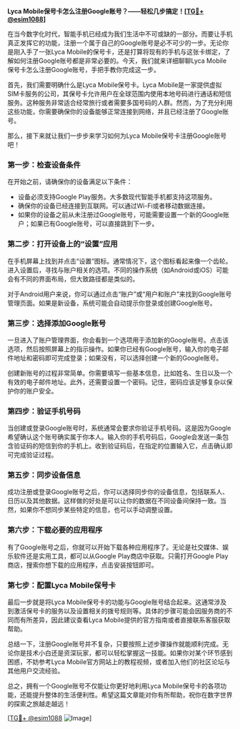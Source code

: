 **Lyca Mobile保号卡怎么注册Google账号？——轻松几步搞定！[[TG💪+ @esim1088](https://t.me/s/esim1088)]**

在当今数字化时代，智能手机已经成为我们生活中不可或缺的一部分。而要让手机真正发挥它的功能，注册一个属于自己的Google账号是必不可少的一步。无论你是刚入手了一张Lyca Mobile的保号卡，还是打算将现有的手机与这张卡绑定，了解如何注册Google账号都是非常必要的。今天，我们就来详细聊聊Lyca Mobile保号卡怎么注册Google账号，手把手教你完成这一步。

首先，我们需要明确什么是Lyca Mobile保号卡。Lyca Mobile是一家提供虚拟SIM卡服务的公司，其保号卡允许用户在全球范围内使用本地号码进行通话和短信服务。这种服务非常适合经常旅行或者需要多国号码的人群。然而，为了充分利用这些功能，你需要确保你的设备能够正常连接到网络，并且已经注册了Google账号。

那么，接下来就让我们一步步来学习如何为Lyca Mobile保号卡注册Google账号吧！

### 第一步：检查设备条件

在开始之前，请确保你的设备满足以下条件：
- 设备必须支持Google Play服务。大多数现代智能手机都支持这项服务。
- 确保你的设备已经连接到互联网。可以通过Wi-Fi或者移动数据连接。
- 如果你的设备之前从未注册过Google账号，可能需要设置一个新的Google账户；如果已有Google账号，可以直接跳到下一步。

### 第二步：打开设备上的“设置”应用

在手机屏幕上找到并点击“设置”图标。通常情况下，这个图标看起来像一个齿轮。进入设置后，寻找与账户相关的选项。不同的操作系统（如Android或iOS）可能会有不同的界面布局，但大致路径都是类似的。

对于Android用户来说，你可以通过点击“账户”或“用户和账户”来找到Google账号管理页面。如果是新设备，系统可能会自动提示你登录或创建Google账号。

### 第三步：选择添加Google账号

一旦进入了账户管理界面，你会看到一个选项用于添加新的Google账号。点击该选项，然后按照屏幕上的指示操作。如果你已经有Google账号，输入你的电子邮件地址和密码即可完成登录；如果没有，可以选择创建一个新的Google账号。

创建新账号的过程非常简单。你需要填写一些基本信息，比如姓名、生日以及一个有效的电子邮件地址。此外，还需要设置一个密码。记住，密码应该足够复杂以保护你的账户安全。

### 第四步：验证手机号码

当创建或登录Google账号时，系统通常会要求你验证手机号码。这是因为Google希望确认这个账号确实属于你本人。输入你的手机号码后，Google会发送一条包含验证码的短信到你的手机上。收到验证码后，在指定的位置输入它，点击确认即可完成验证过程。

### 第五步：同步设备信息

成功注册或登录Google账号之后，你可以选择同步你的设备信息，包括联系人、日历以及其他数据。这样做的好处是可以让你的数据在不同设备间保持一致。当然，如果你不想同步某些特定的信息，也可以手动调整设置。

### 第六步：下载必要的应用程序

有了Google账号之后，你就可以开始下载各种应用程序了。无论是社交媒体、娱乐软件还是实用工具，都可以从Google Play商店中获取。只需打开Google Play商店，搜索你想下载的应用程序，点击安装按钮即可。

### 第七步：配置Lyca Mobile保号卡

最后一步就是将Lyca Mobile保号卡的功能与Google账号结合起来。这通常涉及到激活保号卡的服务以及设置相关的拨号规则等。具体的步骤可能会因服务商的不同而有所差异，因此建议查看Lyca Mobile提供的官方指南或者直接联系客服获取帮助。

总结一下，注册Google账号并不复杂，只要按照上述步骤操作就能顺利完成。无论你是技术小白还是资深玩家，都可以轻松掌握这一技能。如果你对某个环节感到困惑，不妨参考Lyca Mobile官方网站上的教程视频，或者加入他们的社区论坛与其他用户交流经验。

总之，拥有一个Google账号不仅能让你更好地利用Lyca Mobile保号卡的各项功能，还能提升整体的生活便利性。希望这篇文章能对你有所帮助，祝你在数字世界的探索之旅越走越远！

[[TG💪+ @esim1088](https://t.me/s/esim1088) ![Image](https://i.postimg.cc/4NQfJmqS/Snipaste-2025-05-13-00-14-12.png)]